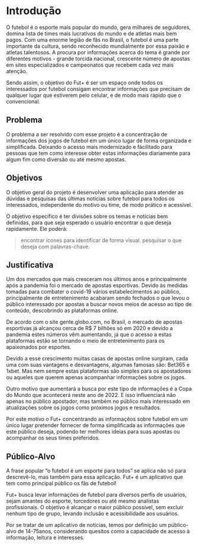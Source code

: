 # Introdução

O futebol é o esporte mais popular do mundo, gera milhares de seguidores, domina lista de times mais lucrativos do mundo e de atletas mais bem pagos. Com uma enorme legião de fãs no Brasil, o futebol é uma parte importante da cultura, sendo reconhecido mundialmente por essa paixão e atletas talentosos. A procura por informações acerca do tema é grande por diferentes motivos - grande torcida nacional, crescente número de apostas em sites especializados e campeonatos que recebem cada vez mais atenção. 

Sendo assim, o objetivo do Fut+ é ser um espaço onde todos os interessados por futebol consigam encontrar informações que precisam de qualquer lugar que estiverem pelo celular, e de modo mais rápido que o convencional.

<!-- Texto descritivo com a visão geral do projeto abordado. Inclui o contexto, o problema, os objetivos, a justificativa e o público-alvo do projeto. -->

## Problema

O problema a ser resolvido com esse projeto é a concentração de informações dos jogos de futebol em um único lugar de forma organizada e simplificada. Deixando o acesso mais modernizado e fácilitado para pessoas que tem como interesse obter estas informações diariamente para algum fim como diversão ou até mesmo apostas.

<!-- Nesse momento você deve apresentar o problema que a sua aplicação deve  resolver. No entanto, não é a hora de comentar sobre a aplicação.

Descreva também o contexto em que essa aplicação será usada, se  houver: empresa, tecnologias, etc. Novamente, descreva apenas o que de  fato existir, pois ainda não é a hora de apresentar requisitos  detalhados ou projetos.

Nesse momento, o grupo pode optar por fazer uso  de ferramentas como Design Thinking, que permite um olhar de ponta a ponta para o problema.

> **Links Úteis**:
> - [Objetivos, Problema de pesquisa e Justificativa](https://medium.com/@versioparole/objetivos-problema-de-pesquisa-e-justificativa-c98c8233b9c3)
> - [Matriz Certezas, Suposições e Dúvidas](https://medium.com/educa%C3%A7%C3%A3o-fora-da-caixa/matriz-certezas-suposi%C3%A7%C3%B5es-e-d%C3%BAvidas-fa2263633655)
> - [Brainstorming](https://www.euax.com.br/2018/09/brainstorming/) -->

## Objetivos

O objetivo geral do projeto é desenvolver uma aplicação para atender as dúvidas e pesquisas das últimas notícias sobre futebol para todos os interessados, independente do motivo ou time, de modo prático e acessível.

O objetivo específico é ter divisões sobre os temas e notícias bem definidas, para que seja esperado o usuário encontrar o que deseja rapidamente. Ele poderá:
> encontrar ícones para identificar de forma visual.
> pesquisar o que deseja com palavras-chave.

<!-- Aqui você deve descrever os objetivos do trabalho indicando que o objetivo geral é desenvolver um software para solucionar o problema apresentado acima. 

Apresente também alguns (pelo menos 2) objetivos específicos dependendo de onde você vai querer concentrar a sua prática investigativa, ou como você vai aprofundar no seu trabalho.
 
> **Links Úteis**:
> - [Objetivo geral e objetivo específico: como fazer e quais verbos utilizar](https://blog.mettzer.com/diferenca-entre-objetivo-geral-e-objetivo-especifico/) -->

## Justificativa

Um dos mercados que mais cresceram nos últimos anos e principalmente após a pandemia foi o mercado de apostas esportivas. Devido às medidas tomadas para combater o covid-19 vários estabelecimentos ao público, principalmente de entretenimento acabaram sendo fechados o que levou o público interessado por apostas a buscar novos meios de acesso ao tipo de conteúdo, descobrindo as plataformas online. 

De acordo com o site gente.globo.com, no Brasil, o mercado de apostas esportivas já alcançou cerca de R$ 7 bilhões só em 2020 e devido a pandemia estes números vêm aumentando, já que o acesso a estas plataformas estão se tornando o meio de entretenimento para os apaixonados por esportes.

Devido a esse crescimento muitas casas de apostas online surgiram, cada uma com suas vantagens e desvantagens, algumas famosas são: Bet365 e 1xbet. Mas nem sempre estas plataformas são simples para os apostadores ou aqueles que querem apenas acompanhar informações sobre os jogos. 

Outro motivo que aumentará a busca por este tipo de informações é a Copa do Mundo que acontecerá neste ano de 2022. E isso influenciará não apenas no público apostador, mas também no público mais interessado em atualizações sobre os jogos como próximos jogos e resultados.

Por este motivo o Fut+ concentrando as informaçẽos sobre futebol em um único lugar pretender fornecer de forma simplificada as informações que este público deseja, podendo ter melhores ideias para suas apostas ou acompanhar os seus times preferidos.

<!-- Descreva a importância ou a motivação para trabalhar com esta aplicação que você escolheu. Indique as razões pelas quais você escolheu seus objetivos específicos ou as razões para aprofundar em certos aspectos do software.

O grupo de trabalho pode fazer uso de questionários, entrevistas e dados estatísticos, que podem ser apresentados, com o objetivo de esclarecer detalhes do problema que será abordado pelo grupo.

> **Links Úteis**:
> - [Como montar a justificativa](https://guiadamonografia.com.br/como-montar-justificativa-do-tcc/) -->

## Público-Alvo

A frase popular “o futebol é um esporte para todos” se aplica não só para descrevê-lo, mas também para essa aplicação. Fut+ é um aplicativo que tem como principal público os fãs de futebol!

Fut+ busca levar informações de futebol para diversos perfis de usuários, sejam amantes do esporte, torcedores ou até mesmo analistas profissionais. O objetivo é alcançar o maior público possível, sem excluir nenhum tipo de grupo, levando inclusão e acessibilidade aos usuários.

Por se tratar de um aplicativo de notícias, temos por definição um público-alvo de 14-75anos, considerando quesitos como a capacidade de acesso à informação, leitura e interesses.
